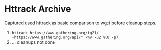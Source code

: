 # Httrack Archive

Captured used httrack as basic comparison to wget before cleanup steps.

1. `httrack https://www.gathering.org/tg21/ +https://www.gathering.org/api/* -%v -u2 %u0 -p7`
2. ... cleanups not done
